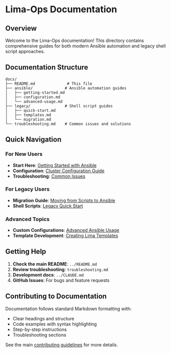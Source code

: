 # Lima-Ops Documentation

## Overview

Welcome to the Lima-Ops documentation! This directory contains comprehensive guides for both modern Ansible automation and legacy shell script approaches.

## Documentation Structure

```
docs/
├── README.md              # This file
├── ansible/              # Ansible automation guides
│   ├── getting-started.md
│   ├── configuration.md
│   └── advanced-usage.md
├── legacy/               # Shell script guides
│   ├── quick-start.md
│   ├── templates.md
│   └── migration.md
└── troubleshooting.md    # Common issues and solutions
```

## Quick Navigation

### For New Users
- **Start Here**: [Getting Started with Ansible](ansible/getting-started.md)
- **Configuration**: [Cluster Configuration Guide](ansible/configuration.md)
- **Troubleshooting**: [Common Issues](troubleshooting.md)

### For Legacy Users
- **Migration Guide**: [Moving from Scripts to Ansible](legacy/migration.md)
- **Shell Scripts**: [Legacy Quick Start](legacy/quick-start.md)

### Advanced Topics
- **Custom Configurations**: [Advanced Ansible Usage](ansible/advanced-usage.md)
- **Template Development**: [Creating Lima Templates](legacy/templates.md)

## Getting Help

1. **Check the main README**: `../README.md`
2. **Review troubleshooting**: `troubleshooting.md`
3. **Development docs**: `../CLAUDE.md`
4. **GitHub Issues**: For bugs and feature requests

## Contributing to Documentation

Documentation follows standard Markdown formatting with:
- Clear headings and structure
- Code examples with syntax highlighting
- Step-by-step instructions
- Troubleshooting sections

See the main [contributing guidelines](../README.md#contributing) for more details.